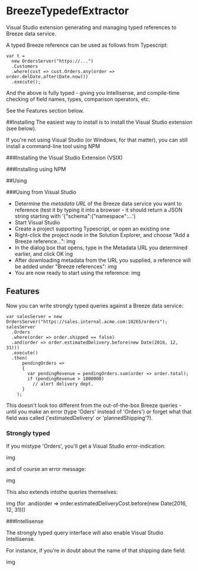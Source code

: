 # BreezeTypedefExtractor
Visual Studio extension generating and managing typed references to Breeze data service.

A typed Breeze reference can be used as follows from Typescript:

    var t = 
      new OrdersServer("https://...")
      .Customers
      .where(cust => cust.Orders.any(order => order.delDate.after(Date.now)))
      .execute();

And the above is fully typed - giving you Intellisense, and compile-time checking of field names, types, comparison operators, etc. 

See the Features section below.

##Installing
The easiest way to install is to install the Visual Studio extension (see below).

If you're not using Visual Studio (or Windows, for that matter), you can still install a command-line tool using NPM

###Installing the Visual Studio Extension (VSIX)

###Installing using NPM

##Using


###Using from Visual Studio

- Determine the *metadata URL* of the Breeze data service you want to reference (test it by typing it into a browser - it should return a JSON string starting with '{"schema":{"namespace":...')
- Start Visual Studio
- Create a project supporting Typescript, or open an existing one
- Right-click the project node in the Solution Explorer, and choose "Add a Breeze reference...":
  img
- In the dialog box that opens, type in the Metadata URL you determined earlier, and click OK
  ing
- After downloading metadata from the URL you supplied, a reference will be added under "Breeze references":
  img
- You are now ready to start using the reference:
  img

## Features
Now you can write strongly typed queries against a Breeze data service:

    var salesServer = new OrdersServer("https://sales.internal.acme.com:10265/orders");
    salesServer
      .Orders
      .where(order => order.shipped == false)
      .and(order => order.estimatedDelivery.before(new Date(2016, 12, 31)))
      .execute()
      .then(
          pendingOrders => 
          {
            var pendingRevenue = pendingOrders.sum(order => order.total);
            if (pendingRevenue > 1000000)
              // alert delivery dept.
          }
        );
  
  This doesn't look too different from the out-of-the-box Breeze queries - until you make an error (type 'Oders' instead of 'Orders') or forget what that field was called ('estimatedDelivery' or 'plannedShipping'?).
  
### Strongly typed

If you mistype 'Orders', you'll get a Visual Studio error-indication:
  
img
  
and of course an error message:
  
img
  
This also extends intothe queries themselves:
  
img (for .and(order => order.estimatedDeliveryCost.before(new Date(2016, 12, 31)))

###Intellisense

The strongly typed query interface will also enable Visual Studio Intellisense.

For instance, if you're in doubt about the name of that shipping date field:

img
